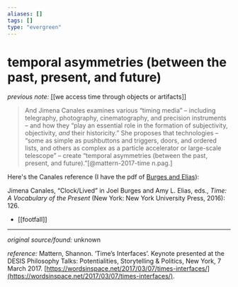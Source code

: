 ```yaml
---
aliases: []
tags: []
type: "evergreen"
---
```


# temporal asymmetries (between the past, present, and future)

_previous note:_ [[we access time through objects or artifacts]]

> And Jimena Canales examines various “timing media” – including telegraphy, photography, cinematography, and precision instruments – and how they “play an essential role in the formation of subjectivity, objectivity, _and_ their historicity.” She proposes that technologies – “some as simple as pushbuttons and triggers, doors, and ordered lists, and others as complex as a particle accelerator or large-scale telescope” – create “temporal asymmetries (between the past, present, and future).”[@mattern-2017-time n.pag.]

Here's the Canales reference (I have the pdf of [Burges and Elias](hook://file/9vZLrbpCY?p=YWMxOTA2L0Rvd25sb2Fkcw==&n=burges%2D2016%2Dtime%2Epdf)):

Jimena Canales, “Clock/Lived” in Joel Burges and Amy L. Elias, eds., _Time: A Vocabulary of the Present_ (New York: New York University Press, 2016): 126.

- [[footfall]]

---

_original source/found:_ unknown

_reference:_ Mattern, Shannon. ‘Time’s Interfaces’. Keynote presented at the DESIS Philosophy Talks: Potentialities, Storytelling & Politics, New York, 7 March 2017. [https://wordsinspace.net/2017/03/07/times-interfaces/](https://wordsinspace.net/2017/03/07/times-interfaces/).




